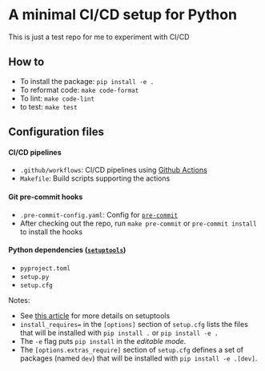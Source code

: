 # A minimal CI/CD setup for Python

This is just a test repo for me to experiment with CI/CD

## How to

- To install the package: `pip install -e .`
- To reformat code: `make code-format`
- To lint: `make code-lint`
- to test: `make test`

## Configuration files

#### CI/CD pipelines

- `.github/workflows`: CI/CD pipelines using [Github Actions](https://docs.github.com/en/actions)
- `Makefile`: Build scripts supporting the actions

#### Git pre-commit hooks

- `.pre-commit-config.yaml`: Config for [`pre-commit`](https://pre-commit.com)
- After checking out the repo, run `make pre-commit` or `pre-commit install` to install the hooks

#### Python dependencies ([`setuptools`](https://setuptools.pypa.io/en/latest/userguide/index.html))

- `pyproject.toml`
- `setup.py`
- `setup.cfg`

Notes:

- See [this article](https://godatadriven.com/blog/a-practical-guide-to-using-setup-py/) for more details on setuptools
- `install_requires=` in the `[options]` section of `setup.cfg` lists the files that will be installed with `pip install .` or `pip install -e .`
- The `-e` flag puts `pip install` in the _editable mode_.
- The `[options.extras_require]` section of `setup.cfg` defines a set of packages (named `dev`) that will be installed with `pip install -e .[dev]`.
